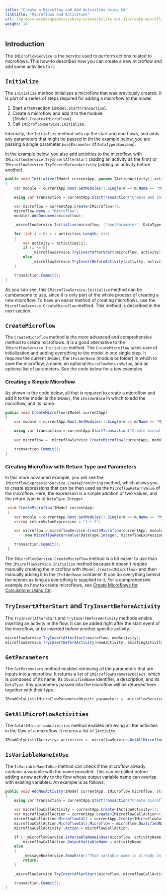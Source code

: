 ```yaml
---
title: "Create a Microflow and Add Activities Using C#"
linktitle: "Microflows and Activities"
url: /apidocs-mxsdk/apidocs/csharp-extensibility-api-11/create-microflow-add-activities/
weight: 14
---
```


## Introduction

The `IMicroflowService` is the service used to perform actions related to microflows. This how-to describes how you can create a new microflow and add some activities to it.

## `Initialize`

The `Initialize` method initializes a microflow that was previously created. It is part of a series of steps required for adding a microflow to the model:

1. Start a transaction (`IModel.StartTransaction`).
2. Create a microflow and add it to the module (`IModel.Create<IMicroflow>`).
3. Call `IMicroflowService.Initialize`. 

Internally, the `Initialize` method sets up the start and end flows, and adds any parameters that might be passed in (in the example below, you are passing a single parameter `boolParameter` of `DataType.Boolean`).

In the example below, you also add activities to the microflow, with `IMicroflowService.TryInsertAfterStart` (adding an activity as the first) or `IMicroflowService.TryInsertBeforeActivity` (adding an activity before another).

```csharp
public void Initialize(IModel currentApp, params IActionActivity[] actionActivities)
{
    var module = currentApp.Root.GetModules().Single(m => m.Name == "MyFirstModule");

    using var transaction = currentApp.StartTransaction("Create and initialize microflow");
          
    var microflow = currentApp.Create<IMicroflow>();
    microflow.Name = "Microflow";
    module!.AddDocument(microflow);

    _microflowService.Initialize(microflow, ("boolParameter", DataType.Boolean));

    for (int i = 0; i < activities.Length; i++)
    {
        var activity = activities[i];
        if (i == 0)
            _microflowService.TryInsertAfterStart(microflow, activity);
        else
            _microflowService.TryInsertBeforeActivity(activity, activities[i-1]);
    }

    transaction.Commit();
}
```

As you can see, this `IMicroflowService.Initialize` method can be cumbersome to use, since it is only part of the whole process of creating a new microflow. To have an easier method of creating microflows, use the `MicroflowService.CreateMicroflow` method. This method is described in the next section.

## `CreateMicroflow`

The `CreateMicroflow` method is the more advanced and comprehensive method to create microflows. It is a good alternative to the `IMicroflowService.Initialize` method.
The `CreateMicroflow` takes care of initialization and adding everything to the model in one single step. It requires the current `IModel`, the `IFolderBase` (module or folder) in which to save the microflow, a name, an optional `MicroflowReturnValue`, and an optional list of parameters. See the code below for a few examples.

### Creating a Simple Microflow

As shown in the code below, all that is required to create a microflow and add it to the model is the `IModel`, the `IFolderBase` in which to add the microflow, and its name.

```csharp
public void CreateMicroflow(IModel currentApp)
{
    var module = currentApp.Root.GetModules().Single(m => m.Name == "MyFirstModule");

    using var transaction = currentApp.StartTransaction("Create microflows");
   
    var microflow = _microflowService.CreateMicroflow(currentApp, module, "Microflow");

    transaction.Commit();
}
```

### Creating Microflow with Return Type and Parameters

In this more advanced example, you will see the `IMicroflowExpressionService.CreateFromString` method, which allows you to create expressions that can be then used as the `MicroflowReturnValue` of the microflow. Here, the expression is a simple addition of two values, and the return type is of `DataType.Integer`.

```csharp
 void CreateMicroflow(IModel currentApp)
 {
    var module = currentApp.Root.GetModules().Single(m => m.Name == "MyFirstModule");    
    string returnValueExpression = "1 + 2";

    var microflow = microflowService.CreateMicroflow(currentApp, module, "Microflow",
         new MicroflowReturnValue(DataType.Integer, microflowExpressionService.CreateFromString(returnValueExpression)));

    transaction.Commit();
 }
```

The `IMicroflowService.CreateMicroflow` method is a bit easier to use than the `IMicroflowService.Initialize` method because it doesn't require manually creating the microflow with `IModel.Create<IMicroflow>` and then manually adding it to the `IFolderBase` container. It can do everything behind the scenes as long as everything is supplied to it. For a comprehensive example on how to create microflows, see [Create Microflows for Calculations Using C#](/apidocs-mxsdk/apidocs/csharp-extensibility-api/create-microflows-for-calculations/).

## `TryInsertAfterStart` and `TryInsertBeforeActivity`

The `TryInsertAfterStart` and `TryInsertBeforeActivity` methods enable inserting an activity in the flow. It can be added right after the start event of the microflow, or be inserted before another specific activity.

```csharp
microflowService.TryInsertAfterStart(microflow, newActivity);
microflowService.TryInsertBeforeActivity(newAactivity, existingActivity);
```

## `GetParameters`

The `GetParameters` method enables retrieving all the parameters that are inputs into a microflow. It returns a list of `IMicroflowParameterObject`, which is composed of its name, its `IQualifiedName` identifier, a description, and its `DataType`. Any parameters passed into the microflow will be returned here together with their type.

```csharp
IReadOnlyList<IMicroflowParameterObject> parameters = _microflowService.GetParameters(microflow);
```

## `GetAllMicroflowActivities`

The `GetAllMicroflowActivities` method enables retrieving all the activities in the flow of a microflow. It returns a list of `IActivity`.

```csharp
IReadOnlyList<IActivity> activities = _microflowService.GetAllMicroflowActivities(microflow);
```

## `IsVariableNameInUse`

The `IsVariableNameInUse` method can check if the microflow already contains a variable with the name provided. This can be called before adding a new activity to the flow whose output variable name can overlap with existing variables. An example is as follows:

```csharp
public void AddNewActivity(IModel currentApp, IMicroflow microflow, string activityName)
{
    using var transaction = currentApp.StartTransaction("Create microflows");

    var microflowCallActivity = currentApp.Create<IActionActivity>();
    var microflowCallAction = currentApp.Create<IMicroflowCallAction>();
    microflowCallAction.MicroflowCall = currentApp.Create<IMicroflowCall>();
    microflowCallAction.MicroflowCall.Microflow = microflow.QualifiedName;
    microflowCallActivity!.Action = microflowCallAction;

    if (!_microflowService.IsVariableNameInUse(microflow, activityName))
        microflowCallAction.OutputVariableName = activityName;
    else
    {
        _messageBoxService.ShowError("That variable name is already in use.");
        return;
    }

    _microflowService.TryInsertAfterStart(microflow, microflowCallActivity);

    transaction.Commit();
}
```
